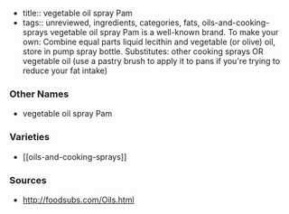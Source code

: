 - title:: vegetable oil spray Pam
- tags:: unreviewed, ingredients, categories, fats, oils-and-cooking-sprays
vegetable oil spray Pam is a well-known brand. To make your own: Combine equal parts liquid lecithin and vegetable (or olive) oil, store in pump spray bottle. Substitutes: other cooking sprays OR vegetable oil (use a pastry brush to apply it to pans if you're trying to reduce your fat intake)

### Other Names

* vegetable oil spray Pam

### Varieties

* [[oils-and-cooking-sprays]]

### Sources
* http://foodsubs.com/Oils.html
